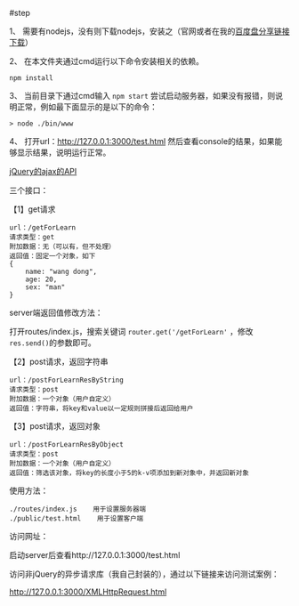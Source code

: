 ﻿#step

1、 需要有nodejs，没有则下载nodejs，安装之（官网或者在我的[百度盘分享链接下载](http://pan.baidu.com/s/1i4S0ZY1)）

2、 在本文件夹通过cmd运行以下命令安装相关的依赖。

```
npm install
```

3、 当前目录下通过cmd输入 ```npm start``` 尝试启动服务器，如果没有报错，则说明正常，例如最下面显示的是以下的命令：

    > node ./bin/www
    
4、 打开url：http://127.0.0.1:3000/test.html 然后查看console的结果，如果能够显示结果，说明运行正常。

[jQuery的ajax的API](http://www.jquery123.com/jQuery.ajax/)

三个接口：

【1】get请求

    url：/getForLearn
    请求类型：get
    附加数据：无（可以有，但不处理）
    返回值：固定一个对象，如下
    {
        name: "wang dong",
        age: 20,
        sex: "man"
    }
    
server端返回值修改方法：

打开routes/index.js，搜索关键词 ```router.get('/getForLearn'``` ，修改 ```res.send()```的参数即可。

【2】post请求，返回字符串

    url：/postForLearnResByString
    请求类型：post
    附加数据：一个对象（用户自定义）
    返回值：字符串，将key和value以一定规则拼接后返回给用户
    
【3】post请求，返回对象

    url：/postForLearnResByObject
    请求类型：post
    附加数据：一个对象（用户自定义）
    返回值：筛选该对象，将key的长度小于5的k-v项添加到新对象中，并返回新对象
    
使用方法：

    ./routes/index.js    用于设置服务器端
    ./public/test.html    用于设置客户端
    
访问网址：

启动server后查看http://127.0.0.1:3000/test.html

访问非jQuery的异步请求库（我自己封装的），通过以下链接来访问测试案例：

http://127.0.0.1:3000/XMLHttpRequest.html